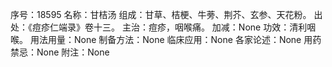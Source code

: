 序号：18595
名称：甘桔汤
组成：甘草、桔梗、牛蒡、荆芥、玄参、天花粉。
出处：《痘疹仁端录》卷十三。
主治：痘疹，咽喉痛。
加减：None
功效：清利咽喉。
用法用量：None
制备方法：None
临床应用：None
各家论述：None
用药禁忌：None
附注：None
